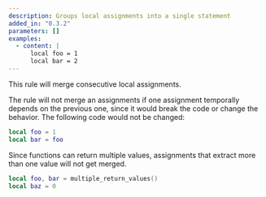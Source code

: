 ```yaml
---
description: Groups local assignments into a single statement
added_in: "0.3.2"
parameters: []
examples:
  - content: |
      local foo = 1
      local bar = 2
---
```


This rule will merge consecutive local assignments.

The rule will not merge an assignments if one assignment temporally depends on the previous one, since it would break the code or change the behavior. The following code would not be changed:

```lua
local foo = 1
local bar = foo
```

Since functions can return multiple values, assignments that extract more than one value will not get merged.

```lua
local foo, bar = multiple_return_values()
local baz = 0
```
